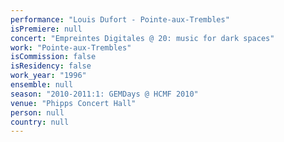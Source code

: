 ```yaml
---
performance: "Louis Dufort - Pointe-aux-Trembles"
isPremiere: null
concert: "Empreintes Digitales @ 20: music for dark spaces"
work: "Pointe-aux-Trembles"
isCommission: false
isResidency: false
work_year: "1996"
ensemble: null
season: "2010-2011:1: GEMDays @ HCMF 2010"
venue: "Phipps Concert Hall"
person: null
country: null
---
```


